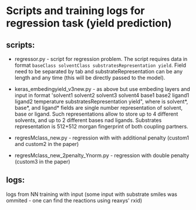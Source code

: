 # Scripts and training logs for regression  task (yield prediction)

## scripts:
- regressor.py - script for regression problem. The script requires data in format `baseClass solventClass substratesRepresentation yield`. Field need to be separated by tab and substrateRepresentation can be any length and any time (this will be directly passed to the model).

- keras_embedingyield_v3new.py  - as above but use embeding layers and input in format 'solvent1  solvent2 solvent3 solvent4 base1 base2 ligand1 ligand2 temperature substratesRepresentation yield", where is  solvent*, base*, and ligand* fields are single number representation of solvent, base or ligand. Such representations allow to store up to 4 different solvents, and up to 2 different bases nad ligands. Substrates representation is 512+512 morgan fingerprint of both coupling partners.

- regresMclass_new.py - regression with with additional penalty (custom1 and custom2 in the paper)
- regresMclass_new_2penalty_Ynorm.py  -  regression with double penalty (custom3 in the paper)

## logs:

logs from NN training with input (some input with substrate smiles was ommited - one can find the reactions using reaxys' rxid)
